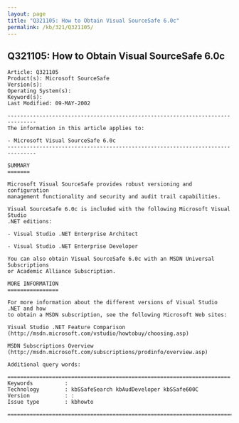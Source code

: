 ```yaml
---
layout: page
title: "Q321105: How to Obtain Visual SourceSafe 6.0c"
permalink: /kb/321/Q321105/
---
```


## Q321105: How to Obtain Visual SourceSafe 6.0c

	Article: Q321105
	Product(s): Microsoft SourceSafe
	Version(s): 
	Operating System(s): 
	Keyword(s): 
	Last Modified: 09-MAY-2002
	
	-------------------------------------------------------------------------------
	The information in this article applies to:
	
	- Microsoft Visual SourceSafe 6.0c 
	-------------------------------------------------------------------------------
	
	SUMMARY
	=======
	
	Microsoft Visual SourceSafe provides robust versioning and configuration
	management functionality and security and audit trail capabilities.
	
	Visual SourceSafe 6.0c is included with the following Microsoft Visual Studio
	.NET editions:
	
	- Visual Studio .NET Enterprise Architect
	
	- Visual Studio .NET Enterprise Developer
	
	You can also obtain Visual SourceSafe 6.0c with an MSDN Universal Subscriptions
	or Academic Alliance Subscription.
	
	MORE INFORMATION
	================
	
	For more information about the different versions of Visual Studio .NET and how
	to obtain a MSDN subscription, see the following Microsoft Web sites:
	
	Visual Studio .NET Feature Comparison
	(http://msdn.microsoft.com/vstudio/howtobuy/choosing.asp)
	
	MSDN Subscriptions Overview
	(http://msdn.microsoft.com/subscriptions/prodinfo/overview.asp)
	
	Additional query words:
	
	======================================================================
	Keywords          :  
	Technology        : kbSSafeSearch kbAudDeveloper kbSSafe600C
	Version           : :
	Issue type        : kbhowto
	
	=============================================================================
	
